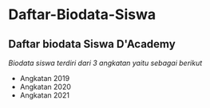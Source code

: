 Daftar-Biodata-Siswa
==
Daftar biodata Siswa D'Academy
--
*Biodata siswa terdiri dari 3 angkatan yaitu sebagai berikut*
- Angkatan 2019
- Angkatan 2020
- Angkatan 2021
